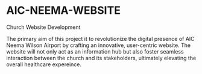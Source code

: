 # AIC-NEEMA-WEBSITE
Church Website Development 

The primary aim of this project it to revolutionize the digital presence of AIC Neema Wilson Airport by crafting an innovative, user-centric website. The website will not only act as an information hub but also foster seamless interaction between the church and its stakeholders, ultimately elevating the overall healthcare expereince.
